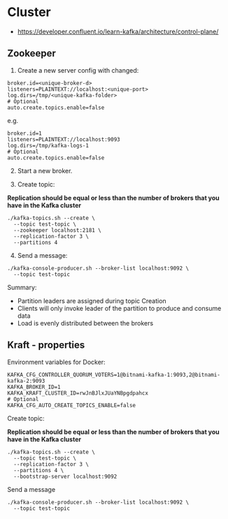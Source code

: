 # Cluster

* https://developer.confluent.io/learn-kafka/architecture/control-plane/

## Zookeeper

1. Create a new server config with changed:

```properties
broker.id=<unique-broker-d>
listeners=PLAINTEXT://localhost:<unique-port>
log.dirs=/tmp/<unique-kafka-folder>
# Optional
auto.create.topics.enable=false
```

e.g.

```properties
broker.id=1
listeners=PLAINTEXT://localhost:9093
log.dirs=/tmp/kafka-logs-1
# Optional
auto.create.topics.enable=false
```

2. Start a new broker.

3. Create topic:

**Replication should be equal or less than the number of brokers that you have in the Kafka cluster**

```shell
./kafka-topics.sh --create \
  --topic test-topic \
  --zookeeper localhost:2181 \
  --replication-factor 3 \
  --partitions 4
```

4. Send a message:

```shell
./kafka-console-producer.sh --broker-list localhost:9092 \
  --topic test-topic
```

Summary:

* Partition leaders are assigned during topic Creation
* Clients will only invoke leader of the partition to produce and consume data
* Load is evenly distributed between the brokers

## Kraft - properties

Environment variables for Docker:

```properties
KAFKA_CFG_CONTROLLER_QUORUM_VOTERS=1@bitnami-kafka-1:9093,2@bitnami-kafka-2:9093
KAFKA_BROKER_ID=1
KAFKA_KRAFT_CLUSTER_ID=rwJnBJlxJUaYNBpgdpahcx
# Optional
KAFKA_CFG_AUTO_CREATE_TOPICS_ENABLE=false
```

Create topic:

**Replication should be equal or less than the number of brokers that you have in the Kafka cluster**

```shell
./kafka-topics.sh --create \
  --topic test-topic \
  --replication-factor 3 \
  --partitions 4 \
  --bootstrap-server localhost:9092
```

Send a message

```shell
./kafka-console-producer.sh --broker-list localhost:9092 \
  --topic test-topic
```
